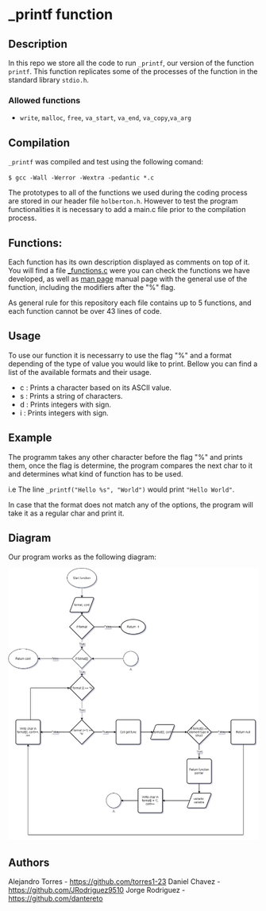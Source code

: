 # _printf function
## Description

In this repo we store all the code to run ``_printf``,  our version of the function ``printf``. This function replicates some of the processes of the function in the standard library ``stdio.h``.

### Allowed functions

* ``write``, ``malloc``, ``free``, ``va_start``, ``va_end``, ``va_copy``,``va_arg``

## Compilation

``_printf`` was compiled and test using the following comand:

``$ gcc -Wall -Werror -Wextra -pedantic *.c``

The prototypes to all of the functions we used during the coding process are stored in our header file ``holberton.h``. However to test the program functionalities it is necessary to add a main.c file prior to the compilation process.

## Functions:

Each function has its own description displayed as comments on top of it. You will find a file [_functions.c](https://github.com/JRodriguez9510/printf_mycopy/blob/master/_functions.c) were you can check the functions we have developed, as well as [man page](https://github.com/JRodriguez9510/printf_mycopy/blob/master/man_3_printf) manual page with the general use of the function, including the modifiers after the "%" flag.

As general rule for this repository each file contains up to 5 functions, and each function cannot be over 43 lines of code.

## Usage  
To use our function it is necessarry to use the flag "%" and a format depending of the type of value you would like to print. Bellow you can find a list of the available formats and their usage.  
- c : Prints a character based on its ASCII value.  
- s : Prints a string of characters.  
- d : Prints integers with sign.  
- i : Prints integers with sign.

## Example  
The programm takes any other character before the flag "%" and prints them, once the flag is determine, the program compares the next char to it and determines what kind of function has to be used.
  
i.e The line ``_printf("Hello %s", "World")`` would print ``"Hello World"``.  
  
In case that the format does not match any of the options, the program will take it as a regular char and print it.  
## Diagram  
Our program works as the following diagram:
  
![](https://github.com/JRodriguez9510/printf_mycopy/blob/master/Diagram%20_printf.png?raw=true)  
  
## Authors  
  
Alejandro Torres - https://github.com/torres1-23
Daniel Chavez - https://github.com/JRodriguez9510
Jorge Rodriguez - https://github.com/dantereto  